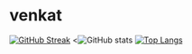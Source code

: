 # venkat

[![GitHub Streak](https://streak-stats.demolab.com?user=venkatreddyc)](https://git.io/streak-stats)
<![GitHub stats](https://github-readme-stats.vercel.app/api?username=venkatreddyc&show_icons=true&theme=radical)
[![Top Langs](https://github-readme-stats.vercel.app/api/top-langs/?username=venkatreddyc&layout=compact)](https://github.com/venkatreddyc/github-readme-stats)
